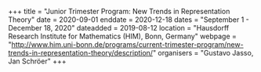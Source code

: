 +++
title = "Junior Trimester Program: New Trends in Representation Theory"
date = 2020-09-01
enddate = 2020-12-18
dates = "September 1 - December 18, 2020"
dateadded = 2019-08-12
location = "Hausdorff Research Institute for Mathematics (HIM), Bonn, Germany"
webpage = "http://www.him.uni-bonn.de/programs/current-trimester-program/new-trends-in-representation-theory/description/"
organisers = "Gustavo Jasso, Jan Schröer"
+++
